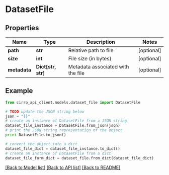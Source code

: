 # DatasetFile


## Properties

Name | Type | Description | Notes
------------ | ------------- | ------------- | -------------
**path** | **str** | Relative path to file | [optional] 
**size** | **int** | File size (in bytes) | [optional] 
**metadata** | **Dict[str, str]** | Metadata associated with the file | [optional] 

## Example

```python
from cirro_api_client.models.dataset_file import DatasetFile

# TODO update the JSON string below
json = "{}"
# create an instance of DatasetFile from a JSON string
dataset_file_instance = DatasetFile.from_json(json)
# print the JSON string representation of the object
print DatasetFile.to_json()

# convert the object into a dict
dataset_file_dict = dataset_file_instance.to_dict()
# create an instance of DatasetFile from a dict
dataset_file_form_dict = dataset_file.from_dict(dataset_file_dict)
```
[[Back to Model list]](../README.md#documentation-for-models) [[Back to API list]](../README.md#documentation-for-api-endpoints) [[Back to README]](../README.md)


